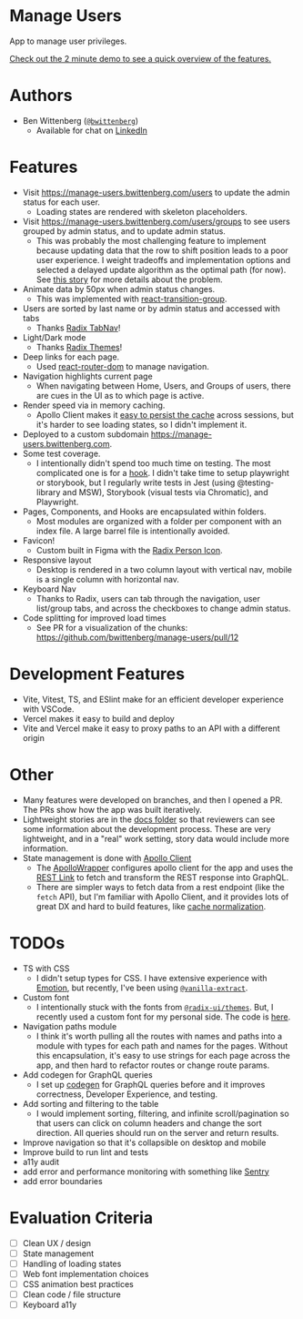 # Manage Users

App to manage user privileges.

[Check out the 2 minute demo to see a quick overview of the features.](https://drive.google.com/file/d/1JXz_B3mBHBQVIIGA-Is1ke-XObZhjBA1/view?usp=sharing)

# Authors

- Ben Wittenberg ([`@bwittenberg`](https://github.com/bwittenberg))
  - Available for chat on [LinkedIn](https://www.linkedin.com/in/benjamin-wittenberg/)

# Features

- Visit https://manage-users.bwittenberg.com/users to update the admin status for each user.
  - Loading states are rendered with skeleton placeholders.
- Visit https://manage-users.bwittenberg.com/users/groups to see users grouped by admin status, and to update admin status.
  - This was probably the most challenging feature to implement because updating data that the row to shift position leads to a poor user experience. I weight tradeoffs and implementation options and selected a delayed update algorithm as the optimal path (for now). See [this story](https://github.com/bwittenberg/manage-users/blob/main/docs/stories/story7ImproveUXWhenTogglingAdminOnGroupedTable.md) for more details about the problem.
- Animate data by 50px when admin status changes.
  - This was implemented with [react-transition-group](https://reactcommunity.org/react-transition-group/css-transition).
- Users are sorted by last name or by admin status and accessed with tabs
  - Thanks [Radix TabNav](https://www.radix-ui.com/themes/docs/components/tab-nav)!
- Light/Dark mode
  - Thanks [Radix Themes](https://www.radix-ui.com/themes/docs/theme/dark-mode)!
- Deep links for each page.
  - Used [react-router-dom](https://reactrouter.com/en/main) to manage navigation.
- Navigation highlights current page
  - When navigating between Home, Users, and Groups of users, there are cues in the UI as to which page is active.
- Render speed via in memory caching.
  - Apollo Client makes it [easy to persist the cache](https://www.apollographql.com/docs/react/caching/advanced-topics/#persisting-the-cache) across sessions, but it's harder to see loading states, so I didn't implement it.
- Deployed to a custom subdomain https://manage-users.bwittenberg.com.
- Some test coverage.
  - I intentionally didn't spend too much time on testing. The most complicated one is for a [hook](https://github.com/bwittenberg/manage-users/blob/main/src/hooks/useDelayedUpdate/useDelayedUpdate.test.ts). I didn't take time to setup playwright or storybook, but I regularly write tests in Jest (using @testing-library and MSW), Storybook (visual tests via Chromatic), and Playwright.
- Pages, Components, and Hooks are encapsulated within folders.
  - Most modules are organized with a folder per component with an index file. A large barrel file is intentionally avoided.
- Favicon!
  - Custom built in Figma with the [Radix Person Icon](https://www.figma.com/design/9Df5CaFUEomVzn20gRpaX3/Radix-Icons?node-id=0-1&t=MAYR0JC1BkKKZupH-0).
- Responsive layout
  - Desktop is rendered in a two column layout with vertical nav, mobile is a single column with horizontal nav.
- Keyboard Nav
  - Thanks to Radix, users can tab through the navigation, user list/group tabs, and across the checkboxes to change admin status.
- Code splitting for improved load times
  - See PR for a visualization of the chunks: https://github.com/bwittenberg/manage-users/pull/12

# Development Features

- Vite, Vitest, TS, and ESlint make for an efficient developer experience with VSCode.
- Vercel makes it easy to build and deploy
- Vite and Vercel make it easy to proxy paths to an API with a different origin

# Other

- Many features were developed on branches, and then I opened a PR. The PRs show how the app was built iteratively.
- Lightweight stories are in the [docs folder](https://github.com/bwittenberg/manage-users/tree/main/docs/stories) so that reviewers can see some information about the development process. These are very lightweight, and in a "real" work setting, story data would include more information.
- State management is done with [Apollo Client](https://www.apollographql.com/docs/react/)
  - The [ApolloWrapper](https://github.com/bwittenberg/manage-users/blob/main/src/gql/ApolloWrapper/ApolloWrapper.tsx) configures apollo client for the app and uses the [REST Link](https://www.apollographql.com/docs/react/api/link/apollo-link-rest/) to fetch and transform the REST response into GraphQL.
  - There are simpler ways to fetch data from a rest endpoint (like the `fetch` API), but I'm familiar with Apollo Client, and it provides lots of great DX and hard to build features, like [cache normalization](https://www.apollographql.com/docs/react/caching/overview/#data-normalization).

# TODOs

- TS with CSS
  - I didn't setup types for CSS. I have extensive experience with [Emotion](https://emotion.sh/docs/introduction), but recently, I've been using [`@vanilla-extract`](https://vanilla-extract.style/).
- Custom font
  - I intentionally stuck with the fonts from [`@radix-ui/themes`](https://www.radix-ui.com/). But, I recently used a custom font for my personal side. The code is [here](https://github.com/bwittenberg/monorepo/blob/main/apps/personal/src/components/Fonts/Geist/GeistFont.css.ts).
- Navigation paths module
  - I think it's worth pulling all the routes with names and paths into a module with types for each path and names for the pages. Without this encapsulation, it's easy to use strings for each page across the app, and then hard to refactor routes or change route params.
- Add codegen for GraphQL queries
  - I set up [codegen](https://the-guild.dev/graphql/codegen) for GraphQL queries before and it improves correctness, Developer Experience, and testing.
- Add sorting and filtering to the table
  - I would implement sorting, filtering, and infinite scroll/pagination so that users can click on column headers and change the sort direction. All queries should run on the server and return results.
- Improve navigation so that it's collapsible on desktop and mobile
- Improve build to run lint and tests
- a11y audit
- add error and performance monitoring with something like [Sentry](https://docs.sentry.io/platforms/javascript/)
- add error boundaries

# Evaluation Criteria

- [ ] Clean UX / design
- [ ] State management
- [ ] Handling of loading states
- [ ] Web font implementation choices
- [ ] CSS animation best practices
- [ ] Clean code / file structure
- [ ] Keyboard a11y
